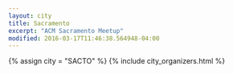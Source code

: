 ```yaml
---
layout: city
title: Sacramento
excerpt: "ACM Sacramento Meetup"
modified: 2016-03-17T11:46:38.564948-04:00
---
```

{% assign city = "SACTO" %}
{% include city_organizers.html %}
